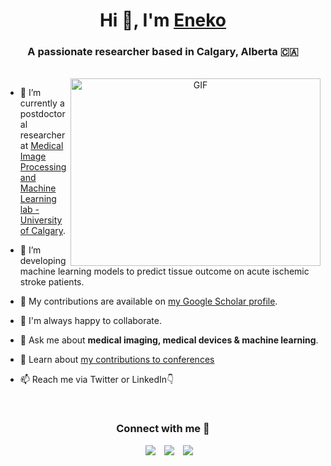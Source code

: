 <h1 align="center">Hi 👋, I'm <a href="https://enekourunuela.com/" target="blank">
Eneko</a></h1>
<h3 align="center">A passionate researcher based in Calgary, Alberta 🇨🇦</h3>
<br/>
<a target="_blank" align="center">
  <img align="right" top="500" height="300" width="400" alt="GIF" src="https://media.giphy.com/media/SWoSkN6DxTszqIKEqv/giphy.gif">
</a>

- 🔭 I’m currently a postdoctoral researcher at <a href="https://ucalgary.ca/labs/miplab/home" target="blank">Medical Image Processing and Machine Learning lab - University of Calgary</a>.

- 🌱 I’m developing machine learning models to predict tissue outcome on acute ischemic stroke patients.

- 📝 My contributions are available on <a href="https://scholar.google.com/scholar?hl=en&q=eneko+urunuela" target="blank">my Google Scholar profile</a>.

- 🤝 I'm always happy to collaborate.

- 💬 Ask me about **medical imaging, medical devices & machine learning**.

- 📄 Learn about <a href="https://www.enekourunuela.com/conferences" target="blank">my contributions to conferences</a>

- 📫 Reach me via Twitter or LinkedIn👇
<br/>
<h3 align="center" >Connect with me 🤝 </h3>

<p align="center">

 <div align="center"  class="icons-social" style="margin-left: 10px;">
        <a style="margin-left: 10px;"  target="_blank" href="https://www.linkedin.com/in/eneko-urunuela/">
			<img src="https://img.icons8.com/doodle/40/000000/linkedin--v2.png"></a>
        <a style="margin-left: 10px;" target="_blank" href="https://github.com/eurunuela">
		<img src="https://img.icons8.com/doodle/40/000000/github--v1.png"></a>
		<a style="margin-left: 10px;" target="_blank" href="https://bsky.app/profile/enekourunuela.com">
			<img src="https://img.icons8.com/?size=100&id=ahcTsEkPQu79&format=png&color=000000"></a>
      </div>

</p>
